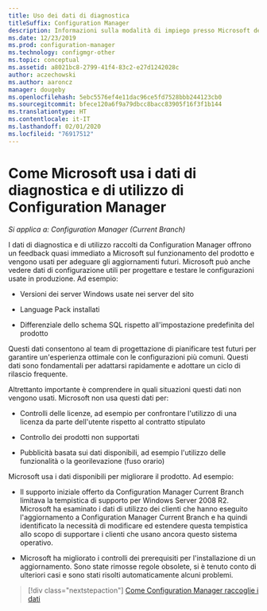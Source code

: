 ```yaml
---
title: Uso dei dati di diagnostica
titleSuffix: Configuration Manager
description: Informazioni sulla modalità di impiego presso Microsoft dei dati di diagnostica e di utilizzo raccolti da Configuration Manager.
ms.date: 12/23/2019
ms.prod: configuration-manager
ms.technology: configmgr-other
ms.topic: conceptual
ms.assetid: a8021bc8-2799-41f4-83c2-e27d1242028c
author: aczechowski
ms.author: aaroncz
manager: dougeby
ms.openlocfilehash: 5ebc5576ef4e11dac96ce5fd7528bbb244123cb0
ms.sourcegitcommit: bfece120a6f9a79dbcc8bacc83905f16f3f1b144
ms.translationtype: HT
ms.contentlocale: it-IT
ms.lasthandoff: 02/01/2020
ms.locfileid: "76917512"
---
```

# <a name="how-microsoft-uses-configuration-manager-diagnostics-and-usage-data"></a>Come Microsoft usa i dati di diagnostica e di utilizzo di Configuration Manager

*Si applica a: Configuration Manager (Current Branch)*

I dati di diagnostica e di utilizzo raccolti da Configuration Manager offrono un feedback quasi immediato a Microsoft sul funzionamento del prodotto e vengono usati per adeguare gli aggiornamenti futuri. Microsoft può anche vedere dati di configurazione utili per progettare e testare le configurazioni usate in produzione. Ad esempio:

- Versioni dei server Windows usate nei server del sito

- Language Pack installati

- Differenziale dello schema SQL rispetto all'impostazione predefinita del prodotto

Questi dati consentono al team di progettazione di pianificare test futuri per garantire un'esperienza ottimale con le configurazioni più comuni. Questi dati sono fondamentali per adattarsi rapidamente e adottare un ciclo di rilascio frequente.

Altrettanto importante è comprendere in quali situazioni questi dati non vengono usati. Microsoft non usa questi dati per:

- Controlli delle licenze, ad esempio per confrontare l'utilizzo di una licenza da parte dell'utente rispetto al contratto stipulato

- Controllo dei prodotti non supportati

- Pubblicità basata sui dati disponibili, ad esempio l'utilizzo delle funzionalità o la georilevazione (fuso orario)

Microsoft usa i dati disponibili per migliorare il prodotto. Ad esempio:

- Il supporto iniziale offerto da Configuration Manager Current Branch limitava la tempistica di supporto per Windows Server 2008 R2. Microsoft ha esaminato i dati di utilizzo dei clienti che hanno eseguito l'aggiornamento a Configuration Manager Current Branch e ha quindi identificato la necessità di modificare ed estendere questa tempistica allo scopo di supportare i clienti che usano ancora questo sistema operativo.

- Microsoft ha migliorato i controlli dei prerequisiti per l'installazione di un aggiornamento. Sono state rimosse regole obsolete, si è tenuto conto di ulteriori casi e sono stati risolti automaticamente alcuni problemi.  

> [!div class="nextstepaction"]
> [Come Configuration Manager raccoglie i dati](/configmgr/core/plan-design/diagnostics/how-diagnostics-and-usage-data-is-collected)
